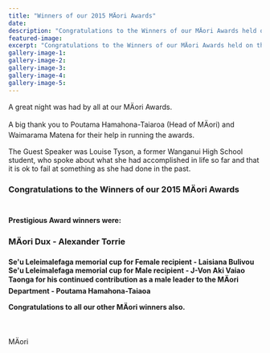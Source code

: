 ```yaml
---
title: "Winners of our 2015 MÄori Awards"
date: 
description: "Congratulations to the Winners of our MÄori Awards held on the evening of Thursday 29 October at the Wanganui Opera House.  Read the full story for photos..."
featured-image: 
excerpt: "Congratulations to the Winners of our MÄori Awards held on the evening of Thursday 29 October at the Wanganui Opera House.  Read the full story for photos..."
gallery-image-1: 
gallery-image-2: 
gallery-image-3: 
gallery-image-4: 
gallery-image-5: 
---
```


<p>A great night was had by all at our&nbsp;<span style="line-height: 1.5;">MÄori&nbsp;</span><span style="line-height: 1.5;">Awards.&nbsp;</span></p>
<p>A big thank you to Poutama Hamahona-Taiaroa (Head of&nbsp;<span style="line-height: 1.5;">MÄori</span><span style="line-height: 1.5;">) and Waimarama Matena for&nbsp;their help in running the awards.</span></p>
<p>The Guest Speaker was Louise Tyson, a former Wanganui High School student, who spoke about what she had accomplished in life so far and that it is ok to fail at something as she had done in the past. &nbsp;</p>
<h3><strong>Congratulations to the Winners of our 2015 MÄori Awards&nbsp;<br />&nbsp;</strong></h3>
<p><strong>Prestigious Award winners were:&nbsp;</strong></p>
<h3><strong>MÄori Dux - Alexander Torrie</strong><strong><br /></strong></h3>
<p><strong>Se'u Leleimalefaga memorial cup for Female recipient - Laisiana Bulivou</strong><br /><strong><strong>Se'u Leleimalefaga memorial cup for Male recipient</strong>&nbsp;- J-Von Aki Vaiao</strong><br /><strong>Taonga for his continued contribution as a male leader to the MÄori Department - Poutama Hamahona-Taiaoa</strong></p>
<p><strong>Congratulations to all our other MÄori winners also.</strong></p>
<div><strong><br /></strong></div>
<p class="MsoNormal">MÄori</p>

